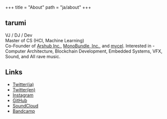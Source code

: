 +++
title = "About"
path = "ja/about"
+++
## tarumi
VJ / DJ / Dev  
Master of CS (HCI, Machine Learning)  
Co-Founder of 
[Arshub Inc.](https://arshub.io/),
[MonoBundle, Inc.](https://monobundle.com/),
and
[mycel](https://mycel.domains/).
Interested in -  
Computer Architecture, Blockchain Development, Embedded Systems, VFX, Sound, and All rave music.


## Links
- [Twitter(ja)](https://twitter.com/rumitoast)
- [Twitter(en)](https://twitter.com/tasty_eryngii)
- [Instagram](https://www.instagram.com/rumitoast/)
- [GitHub](https://github.com/taryune)
- [SoundCloud](https://soundcloud.com/rumitoast)
- [Bandcamp](https://rumitoast.bandcamp.com/)


